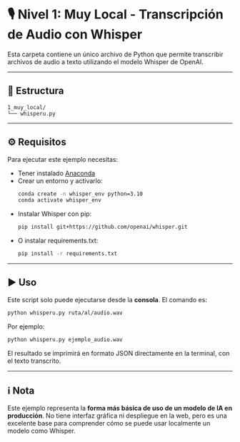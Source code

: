 # 🎙️ Nivel 1: Muy Local - Transcripción de Audio con Whisper

Esta carpeta contiene un único archivo de Python que permite transcribir archivos de audio a texto utilizando el modelo Whisper de OpenAI.

---

## 📁 Estructura

```
1_muy_local/
└── whisperu.py
```

---

## ⚙️ Requisitos

Para ejecutar este ejemplo necesitas:

- Tener instalado [Anaconda](https://www.anaconda.com/)
- Crear un entorno y activarlo:
  ```bash
  conda create -n whisper_env python=3.10
  conda activate whisper_env
  ```
- Instalar Whisper con pip:
  ```bash
  pip install git+https://github.com/openai/whisper.git
  ```
- O instalar requirements.txt:
  ```bash
  pip install -r requirements.txt
  ```

---

## ▶️ Uso

Este script solo puede ejecutarse desde la **consola**. El comando es:

```bash
python whisperu.py ruta/al/audio.wav
```

Por ejemplo:

```bash
python whisperu.py ejemplo_audio.wav
```

El resultado se imprimirá en formato JSON directamente en la terminal, con el texto transcrito.

---

## ℹ️ Nota

Este ejemplo representa la **forma más básica de uso de un modelo de IA en producción**. No tiene interfaz gráfica ni despliegue en la web, pero es una excelente base para comprender cómo se puede usar localmente un modelo como Whisper.
